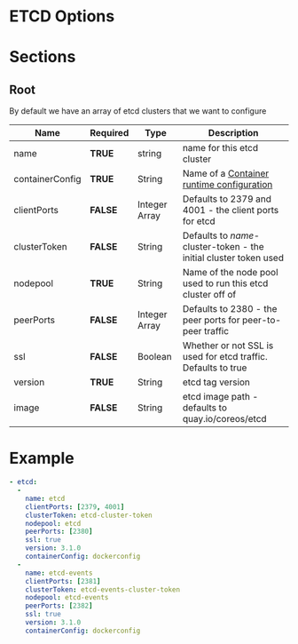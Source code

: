 # ETCD Options

# Sections

## Root

By default we have an array of etcd clusters that we want to configure

| Name | Required | Type | Description |
| --- | --- | --- | --- |
| name | __TRUE__ | string | name for this etcd cluster |
| containerConfig | __TRUE__ | String | Name of a [Container runtime configuration](container.md)  |
| clientPorts | __FALSE__ | Integer Array | Defaults to 2379 and 4001 - the client ports for etcd |
| clusterToken | __FALSE__ | String | Defaults to _name_-cluster-token - the initial cluster token used |
| nodepool | __TRUE__ | String | Name of the node pool used to run this etcd cluster off of |
| peerPorts | __FALSE__ | Integer Array | Defaults to 2380 - the peer ports for peer-to-peer traffic |
| ssl | __FALSE__ | Boolean | Whether or not SSL is used for etcd traffic.  Defaults to true |
| version | __TRUE__ | String | etcd tag version |
| image | __FALSE__ | String | etcd image path - defaults to quay.io/coreos/etcd |

# Example
```yaml
- etcd:
  -
    name: etcd
    clientPorts: [2379, 4001]
    clusterToken: etcd-cluster-token
    nodepool: etcd
    peerPorts: [2380]
    ssl: true
    version: 3.1.0
    containerConfig: dockerconfig
  -
    name: etcd-events
    clientPorts: [2381]
    clusterToken: etcd-events-cluster-token
    nodepool: etcd-events
    peerPorts: [2382]
    ssl: true
    version: 3.1.0
    containerConfig: dockerconfig
```